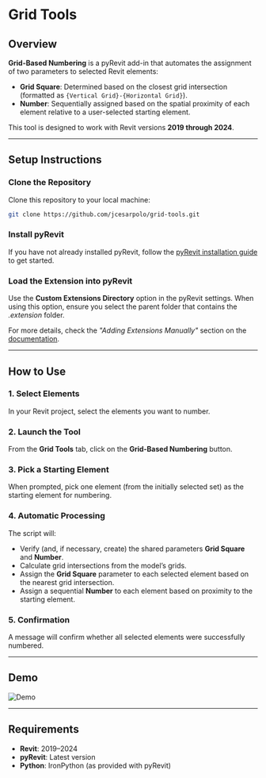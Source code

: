 # Grid Tools

## Overview

**Grid-Based Numbering** is a pyRevit add-in that automates the assignment of two parameters to selected Revit elements:

- **Grid Square**: Determined based on the closest grid intersection (formatted as `{Vertical Grid}-{Horizontal Grid}`).
- **Number**: Sequentially assigned based on the spatial proximity of each element relative to a user-selected starting element.

This tool is designed to work with Revit versions **2019 through 2024**.

---

## Setup Instructions

### Clone the Repository
Clone this repository to your local machine:

```bash
git clone https://github.com/jcesarpolo/grid-tools.git
```

### Install pyRevit
If you have not already installed pyRevit, follow the [pyRevit installation guide](https://github.com/eirannejad/pyRevit) to get started.

### Load the Extension into pyRevit
Use the **Custom Extensions Directory** option in the pyRevit settings. When using this option, ensure you select the parent folder that contains the *.extension* folder.

For more details, check the *"Adding Extensions Manually"* section on the [documentation](https://pyrevitlabs.notion.site/Install-Extensions-0753ab78c0ce46149f962acc50892491).

---

## How to Use

### 1. Select Elements
In your Revit project, select the elements you want to number.

### 2. Launch the Tool
From the **Grid Tools** tab, click on the **Grid-Based Numbering** button.

### 3. Pick a Starting Element
When prompted, pick one element (from the initially selected set) as the starting element for numbering.

### 4. Automatic Processing
The script will:

- Verify (and, if necessary, create) the shared parameters **Grid Square** and **Number**.
- Calculate grid intersections from the model’s grids.
- Assign the **Grid Square** parameter to each selected element based on the nearest grid intersection.
- Assign a sequential **Number** to each element based on proximity to the starting element.

### 5. Confirmation
A message will confirm whether all selected elements were successfully numbered.

---

## Demo

![Demo](https://github.com/user-attachments/assets/ab5b7d5e-6020-4e9f-9fe1-df3828a17b87)

---

## Requirements

- **Revit**: 2019–2024
- **pyRevit**: Latest version
- **Python**: IronPython (as provided with pyRevit)


